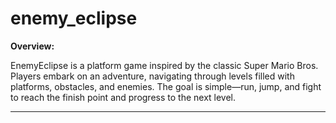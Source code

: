 # enemy_eclipse

**Overview:**

EnemyEclipse is a platform game inspired by the classic Super Mario Bros. Players embark on an adventure, navigating through levels filled with platforms, obstacles, and enemies. The goal is simple—run, jump, and fight to reach the finish point and progress to the next level.

---